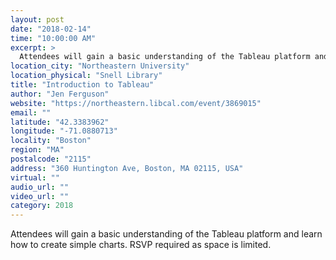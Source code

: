 ```yaml
---
layout: post
date: "2018-02-14"
time: "10:00:00 AM"
excerpt: >
  Attendees will gain a basic understanding of the Tableau platform and learn how to create simple charts. RSVP required as space is limited...
location_city: "Northeastern University"
location_physical: "Snell Library"
title: "Introduction to Tableau"
author: "Jen Ferguson"
website: "https://northeastern.libcal.com/event/3869015"
email: ""
latitude: "42.3383962"
longitude: "-71.0880713"
locality: "Boston"
region: "MA"
postalcode: "2115"
address: "360 Huntington Ave, Boston, MA 02115, USA"
virtual: ""
audio_url: ""
video_url: ""
category: 2018
---
```


Attendees will gain a basic understanding of the Tableau platform and learn how to create simple charts. RSVP required as space is limited. 
